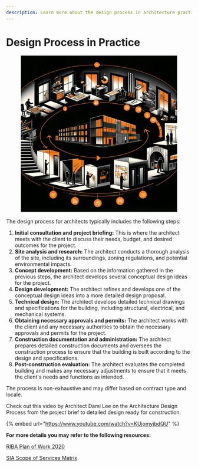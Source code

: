 ```yaml
---
description: Learn more about the design process in architecture practice
---
```


# Design Process in Practice

<figure><img src="../.gitbook/assets/Processes in Building Projects.png" alt=""><figcaption></figcaption></figure>

The design process for architects typically includes the following steps:

1. **Initial consultation and project briefing:** This is where the architect meets with the client to discuss their needs, budget, and desired outcomes for the project.
2. **Site analysis and research:** The architect conducts a thorough analysis of the site, including its surroundings, zoning regulations, and potential environmental impacts.
3. **Concept development:** Based on the information gathered in the previous steps, the architect develops several conceptual design ideas for the project.
4. **Design development:** The architect refines and develops one of the conceptual design ideas into a more detailed design proposal.
5. **Technical design:** The architect develops detailed technical drawings and specifications for the building, including structural, electrical, and mechanical systems.
6. **Obtaining necessary approvals and permits:** The architect works with the client and any necessary authorities to obtain the necessary approvals and permits for the project.
7. **Construction documentation and administration:** The architect prepares detailed construction documents and oversees the construction process to ensure that the building is built according to the design and specifications.
8. **Post-construction evaluation:** The architect evaluates the completed building and makes any necessary adjustments to ensure that it meets the client's needs and functions as intended.

The process is non-exhaustive and may differ based on contract type and locale.

Check out this video by Architect Dami Lee on the Architecture Design Process from the project brief to detailed design ready for construction.

{% embed url="https://www.youtube.com/watch?v=KUjomyjbdQU" %}

**For more details you may refer to the following resources:**

[RIBA Plan of Work 2020](https://www.architecture.com/knowledge-and-resources/resources-landing-page/riba-plan-of-work)

[SIA Scope of Services Matrix](https://apex.sia.org.sg/xshare/SIA\_Scope\_of\_Service\_Matrix-20180814-for\_website.pdf)
